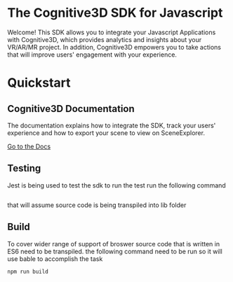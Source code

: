 The Cognitive3D SDK for Javascript
=========
Welcome!  This SDK allows you to integrate your Javascript Applications with Cognitive3D, which provides analytics and insights about your VR/AR/MR project.  In addition, Cognitive3D empowers you to take actions that will improve users' engagement with your experience.

Quickstart
=========

## Cognitive3D Documentation
The documentation explains how to integrate the SDK, track your users' experience and how to export your scene to view on SceneExplorer.

[Go to the Docs](http://docs.cognitive3d.com/js/get-started/)
## Testing
Jest is being used to test the sdk to run the test run the following command
```yarn test 
```
that will assume source code is being transpiled into lib folder

## Build 
To cover wider range of support of broswer source code that is written in ES6 need to be transpiled. the following command need to be run so it will use bable to accomplish the task

``` npm run build ``` 
